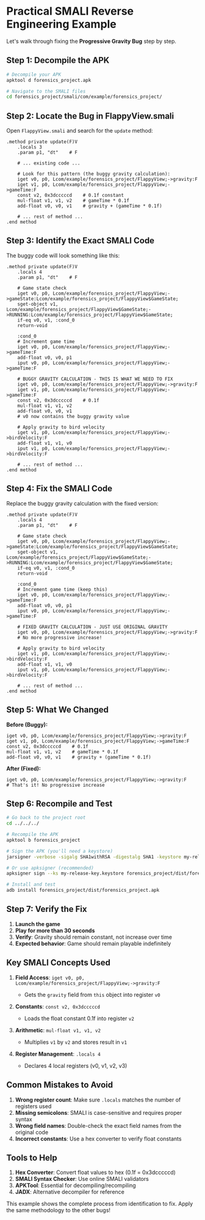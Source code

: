 # Practical SMALI Reverse Engineering Example

Let's walk through fixing the **Progressive Gravity Bug** step by step.

## Step 1: Decompile the APK

```bash
# Decompile your APK
apktool d forensics_project.apk

# Navigate to the SMALI files
cd forensics_project/smali/com/example/forensics_project/
```

## Step 2: Locate the Bug in FlappyView.smali

Open `FlappyView.smali` and search for the `update` method:

```smali
.method private update(F)V
    .locals 3
    .param p1, "dt"    # F

    # ... existing code ...
    
    # Look for this pattern (the buggy gravity calculation):
    iget v0, p0, Lcom/example/forensics_project/FlappyView;->gravity:F
    iget v1, p0, Lcom/example/forensics_project/FlappyView;->gameTime:F
    const v2, 0x3dcccccd    # 0.1f constant
    mul-float v1, v1, v2    # gameTime * 0.1f
    add-float v0, v0, v1    # gravity + (gameTime * 0.1f)
    
    # ... rest of method ...
.end method
```

## Step 3: Identify the Exact SMALI Code

The buggy code will look something like this:

```smali
.method private update(F)V
    .locals 4
    .param p1, "dt"    # F

    # Game state check
    iget v0, p0, Lcom/example/forensics_project/FlappyView;->gameState:Lcom/example/forensics_project/FlappyView$GameState;
    sget-object v1, Lcom/example/forensics_project/FlappyView$GameState;->RUNNING:Lcom/example/forensics_project/FlappyView$GameState;
    if-eq v0, v1, :cond_0
    return-void

    :cond_0
    # Increment game time
    iget v0, p0, Lcom/example/forensics_project/FlappyView;->gameTime:F
    add-float v0, v0, p1
    iput v0, p0, Lcom/example/forensics_project/FlappyView;->gameTime:F

    # BUGGY GRAVITY CALCULATION - THIS IS WHAT WE NEED TO FIX
    iget v0, p0, Lcom/example/forensics_project/FlappyView;->gravity:F
    iget v1, p0, Lcom/example/forensics_project/FlappyView;->gameTime:F
    const v2, 0x3dcccccd    # 0.1f
    mul-float v1, v1, v2
    add-float v0, v0, v1
    # v0 now contains the buggy gravity value

    # Apply gravity to bird velocity
    iget v1, p0, Lcom/example/forensics_project/FlappyView;->birdVelocity:F
    add-float v1, v1, v0
    iput v1, p0, Lcom/example/forensics_project/FlappyView;->birdVelocity:F

    # ... rest of method ...
.end method
```

## Step 4: Fix the SMALI Code

Replace the buggy gravity calculation with the fixed version:

```smali
.method private update(F)V
    .locals 4
    .param p1, "dt"    # F

    # Game state check
    iget v0, p0, Lcom/example/forensics_project/FlappyView;->gameState:Lcom/example/forensics_project/FlappyView$GameState;
    sget-object v1, Lcom/example/forensics_project/FlappyView$GameState;->RUNNING:Lcom/example/forensics_project/FlappyView$GameState;
    if-eq v0, v1, :cond_0
    return-void

    :cond_0
    # Increment game time (keep this)
    iget v0, p0, Lcom/example/forensics_project/FlappyView;->gameTime:F
    add-float v0, v0, p1
    iput v0, p0, Lcom/example/forensics_project/FlappyView;->gameTime:F

    # FIXED GRAVITY CALCULATION - JUST USE ORIGINAL GRAVITY
    iget v0, p0, Lcom/example/forensics_project/FlappyView;->gravity:F
    # No more progressive increase!

    # Apply gravity to bird velocity
    iget v1, p0, Lcom/example/forensics_project/FlappyView;->birdVelocity:F
    add-float v1, v1, v0
    iput v1, p0, Lcom/example/forensics_project/FlappyView;->birdVelocity:F

    # ... rest of method ...
.end method
```

## Step 5: What We Changed

**Before (Buggy):**
```smali
iget v0, p0, Lcom/example/forensics_project/FlappyView;->gravity:F
iget v1, p0, Lcom/example/forensics_project/FlappyView;->gameTime:F
const v2, 0x3dcccccd    # 0.1f
mul-float v1, v1, v2    # gameTime * 0.1f
add-float v0, v0, v1    # gravity + (gameTime * 0.1f)
```

**After (Fixed):**
```smali
iget v0, p0, Lcom/example/forensics_project/FlappyView;->gravity:F
# That's it! No progressive increase
```

## Step 6: Recompile and Test

```bash
# Go back to the project root
cd ../../../

# Recompile the APK
apktool b forensics_project

# Sign the APK (you'll need a keystore)
jarsigner -verbose -sigalg SHA1withRSA -digestalg SHA1 -keystore my-release-key.keystore forensics_project/dist/forensics_project.apk alias_name

# Or use apksigner (recommended)
apksigner sign --ks my-release-key.keystore forensics_project/dist/forensics_project.apk

# Install and test
adb install forensics_project/dist/forensics_project.apk
```

## Step 7: Verify the Fix

1. **Launch the game**
2. **Play for more than 30 seconds**
3. **Verify**: Gravity should remain constant, not increase over time
4. **Expected behavior**: Game should remain playable indefinitely

## Key SMALI Concepts Used

1. **Field Access**: `iget v0, p0, Lcom/example/forensics_project/FlappyView;->gravity:F`
   - Gets the `gravity` field from `this` object into register `v0`

2. **Constants**: `const v2, 0x3dcccccd`
   - Loads the float constant 0.1f into register `v2`

3. **Arithmetic**: `mul-float v1, v1, v2`
   - Multiplies `v1` by `v2` and stores result in `v1`

4. **Register Management**: `.locals 4`
   - Declares 4 local registers (v0, v1, v2, v3)

## Common Mistakes to Avoid

1. **Wrong register count**: Make sure `.locals` matches the number of registers used
2. **Missing semicolons**: SMALI is case-sensitive and requires proper syntax
3. **Wrong field names**: Double-check the exact field names from the original code
4. **Incorrect constants**: Use a hex converter to verify float constants

## Tools to Help

1. **Hex Converter**: Convert float values to hex (0.1f = 0x3dcccccd)
2. **SMALI Syntax Checker**: Use online SMALI validators
3. **APKTool**: Essential for decompiling/recompiling
4. **JADX**: Alternative decompiler for reference

This example shows the complete process from identification to fix. Apply the same methodology to the other bugs!

